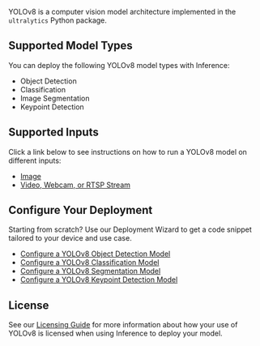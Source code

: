 YOLOv8 is a computer vision model architecture implemented in the `ultralytics` Python package.

## Supported Model Types

You can deploy the following YOLOv8 model types with Inference:

- Object Detection
- Classification
- Image Segmentation
- Keypoint Detection

## Supported Inputs

Click a link below to see instructions on how to run a YOLOv8 model on different inputs:

- [Image](/quickstart/run_model_on_image)
- [Video, Webcam, or RTSP Stream](/quickstart/run_model_on_rtsp_webcam)

## Configure Your Deployment

Starting from scratch? Use our Deployment Wizard to get a code snippet tailored to your device and use case.

- [Configure a YOLOv8 Object Detection Model](https://roboflow.github.io/deploy-setup-widget/results.html#Fine-Tuned/Object%20Detection)
- [Configure a YOLOv8 Classification Model](https://roboflow.github.io/deploy-setup-widget/results.html#Fine-Tuned/Classification)
- [Configure a YOLOv8 Segmentation Model](https://roboflow.github.io/deploy-setup-widget/results.html#Fine-Tuned/Image%20Segmentation)
- [Configure a YOLOv8 Keypoint Detection Model](https://deploy-quickstart.roboflow.com/results.html#Fine-Tuned/Keypoint%20Detection)

## License

See our [Licensing Guide](https://roboflow.com/licensing) for more information about how your use of YOLOv8 is licensed when using Inference to deploy your model.